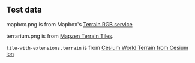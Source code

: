 ## Test data

mapbox.png is from Mapbox's [Terrain RGB service](https://docs.mapbox.com/help/troubleshooting/access-elevation-data/#mapbox-terrain-rgb)

terrarium.png is from [Mapzen Terrain Tiles](https://registry.opendata.aws/terrain-tiles/).

`tile-with-extensions.terrain` is from [Cesium World Terrain from Cesium
ion](https://cesiumjs.org/Cesium/Build/Apps/Sandcastle/index.html?src=Terrain.html)
